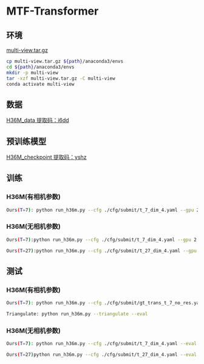 # MTF-Transformer
## 环境
[multi-view.tar.gz](https://pan.baidu.com/s/134vlOJmFKJSH7tiATfA6BQ?pwd=ise7)
```bash
cp multi-view.tar.gz ${path}/anaconda3/envs
cd ${path}/anaconda3/envs
mkdir -p multi-view
tar -xzf multi-view.tar.gz -C multi-view
conda activate multi-view
```
## 数据
[H36M_data 提取码：i6dd ](https://pan.baidu.com/s/1Wu6XEEuAtQLpttIAYQaE4Q?pwd=i6dd)
## 预训练模型
[H36M_checkpoint 提取码：yshz ](https://pan.baidu.com/s/1lvwDJ0K_lHlEzfC06g-InA?pwd=yshz)
## 训练
### H36M(有相机参数)
```bash
Ours(T=7): python run_h36m.py --cfg ./cfg/submit/t_7_dim_4.yaml --gpu 2 3
```
### H36M(无相机参数)
```bash
Ours(T=7):python run_h36m.py --cfg ./cfg/submit/t_7_dim_4.yaml --gpu 2 3

Ours(T=27):python run_h36m.py --cfg ./cfg/submit/t_27_dim_4.yaml --gpu 2 3
```

## 测试
### H36M(有相机参数)
```bash
Ours(T=7): python run_h36m.py --cfg ./cfg/submit/gt_trans_t_7_no_res.yaml --eval --checkpoint ./checkpoint/submit/gt_trans_t_7_no_res_2022-02-27-02-21/model.bin --gpu 2 3 --eval_n_frames 1 --eval_n_views 4 --eval_batch_size 500 --n_frames 7

Triangulate: python run_h36m.py --triangulate --eval
```
### H36M(无相机参数)
```bash
Ours(T=7): python run_h36m.py --cfg ./cfg/submit/t_7_dim_4.yaml --eval --checkpoint ./checkpoint/submit/t_7_dim_4_2022-03-24-17-56/model.bin --gpu 2 3 --eval_n_frames 1 --eval_n_views 4 --eval_batch_size 500 --n_frames 7

Ours(T=27)python run_h36m.py --cfg ./cfg/submit/t_27_dim_4.yaml --eval --checkpoint ./checkpoint/submit/t_27_dim_4_2022-03-20-21-16/model.bin --gpu 2 3 --eval_n_frames 1 --eval_n_views 4 --eval_batch_size 500 --n_frames 27
```
